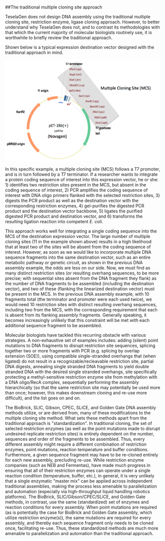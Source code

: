 ##The traditional multiple cloning site approach

TeselaGen does not design DNA assembly using the traditional multiple cloning site, restriction enzyme, ligase cloning approach. However, to better understand why TeselaGen does not, and to contrast its methodologies with that which the current majority of molecular biologists routinely use, it is worthwhile to briefly review the traditional approach.

Shown below is a typical expression destination vector designed with the traditional approach in mind. 

![Traditional approach](../../images/pastedImage0.png)

In this specific example, a multiple cloning site (MCS) follows a T7 promoter, and is in turn followed by a T7 terminator. If a researcher wants to integrate a protein coding sequence of interest into this expression vector, he or she: 1) identifies two restriction sites present in the MCS, but absent in the coding sequence of interest, 2) PCR amplifies the coding sequence of interest with DNA oligo primers flanked with the selected restriction sites, 3) digests the PCR product as well as the destination vector with the corresponding restriction enzymes, 4) gel-purifies the digested PCR product and the destination vector backbone, 5) ligates the purified digested PCR product and destination vector, and 6) transforms the resulting ligation reaction into competent _E. coli_.

This approach works well for integrating a single coding sequence into the MCS of the destination expression vector. The large number of multiple cloning sites (11 in the example shown above) results in a high likelihood that at least two of the sites will be absent from the coding sequence of interest. However, as soon as we would like to incorporate multiple DNA sequence fragments into the same destination vector, such as an entire metabolic pathway or genetic circuit, as shown in the previous DNA assembly example, the odds are less on our side. Now, we must find as many distinct restriction sites (or resulting overhang sequences, to be more precise; with sequential sites absent from the DNA fragment they flank) as the number of DNA fragments to be assembled (including the destination vector), and two of these (flanking the linearized destination vector) must be present in the MCS. In the previous DNA assembly example, with 10 fragments total (the terminator and promoter were each used twice), we would need 10 restriction sites with distinct resulting overhang sequences, including two from the MCS, with the corresponding requirement that each is absent from its flanking assembly fragments. Generally speaking, it becomes increasingly unlikely that this constraint will be met with each additional sequence fragment to be assembled.

Molecular biologists have tackled this recurring obstacle with various strategies. A non-exhaustive set of examples includes: adding (silent) point mutations to DNA fragments to disrupt restriction site sequences, splicing together two or more fragments with PCR (e.g. splicing by overlap extension (SOE)), using compatible single-stranded overhangs that (when ligated) do not result in a recognizable/recleavable restriction site, partial DNA digests, annealing single stranded DNA fragments to yield double stranded DNA with the desired single stranded overhangs, site specifically protecting a methyl-sensitive restriction enzyme site from methylation with a DNA oligo/RecA complex, sequentially performing the assembly hierarchically (so that the same restriction site may potentially be used more than once; however, this makes downstream cloning and re-use more difficult), and the list goes on and on.

The BioBrick, SLIC, Gibson, CPEC, SLiCE, and Golden Gate DNA assembly methods utilize, or are derived from, many of these modifications to the multiple cloning site method. What sets these methods apart from the traditional approach is "standardization". In traditional cloning, the set of selected restriction enzymes (as well as the point mutations made to disrupt undesired replicate restriction sites) is entirely dependent on the number, sequences and order of the fragments to be assembled. Thus, every different assembly might require a different combination of restriction enzymes, point mutations, reaction temperature and buffer conditions. Furthermore, a given sequence fragment may have to be re-cloned entirely for each new assembly, precluding re-use. While restriction enzyme companies (such as NEB and Fermentas), have made much progress in ensuring that all of their restriction enzymes can operate under a single reaction condition (temperature, buffer, etc.), in general, it is very unlikely that a single enzymatic "master mix" can be applied across independent traditional assemblies, making the process less amenable to parallelization and automation (especially via high-throughput liquid handling robotics platforms). The BioBrick, SLIC/Gibson/CPEC/SLiCE, and Golden Gate methods, in contrast, use the same (standardized) set of enzymes and reaction conditions for every assembly. When point mutations are required (as is potentially the case for BioBrick and Golden Gate assembly, which utilize restriction enzyme(s)), the same mutations are required for every assembly, and thereby each sequence fragment only needs to be cloned once, facilitating re-use. Thus, these standardized methods are much more amenable to parallelization and automation than the traditional approach.
